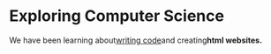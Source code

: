 <!DOCTYPE html>
<html>
 <body>
    	<h1>Exploring Computer Science</h1>
       	<p>We have been learning about<u>writing code</u>and creating<b>html websites.</b> </p>
 </body>
</html>






